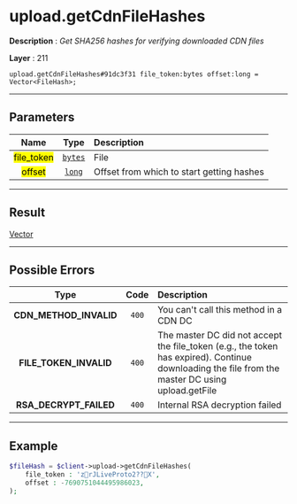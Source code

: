 # upload.getCdnFileHashes

**Description** : *Get SHA256 hashes for verifying downloaded CDN files*

**Layer** : 211

```tl
upload.getCdnFileHashes#91dc3f31 file_token:bytes offset:long = Vector<FileHash>;
```

---

## Parameters

| Name | Type | Description |
| :---: | :---: | :--- |
| <mark>file_token</mark> | [`bytes`](type/bytes) | File |
| <mark>offset</mark> | [`long`](type/long) | Offset from which to start getting hashes |

---

## Result

[Vector<FileHash>](type/FileHash)

---

## Possible Errors

| Type | Code | Description |
| :---: | :---: | :--- |
| **CDN_METHOD_INVALID** | `400` | You can't call this method in a CDN DC |
| **FILE_TOKEN_INVALID** | `400` | The master DC did not accept the file_token (e.g., the token has expired). Continue downloading the file from the master DC using upload.getFile |
| **RSA_DECRYPT_FAILED** | `400` | Internal RSA decryption failed |

---

## Example

```php
$fileHash = $client->upload->getCdnFileHashes(
	file_token : 'zrJLiveProto2??X',
	offset : -7690751044495986023,
);
```